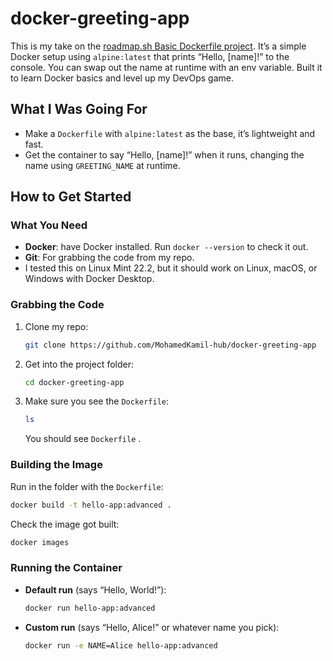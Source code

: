 # docker-greeting-app

This is my take on the [roadmap.sh Basic Dockerfile project](https://roadmap.sh/projects/basic-dockerfile). It’s a simple Docker setup using `alpine:latest` that prints “Hello, [name]!” to the console. You can swap out the name at runtime with an env variable. Built it to learn Docker basics and level up my DevOps game.

## What I Was Going For

- Make a `Dockerfile` with `alpine:latest` as the base, it’s lightweight and fast.
- Get the container to say “Hello, [name]!” when it runs, changing the name using `GREETING_NAME` at runtime.

## How to Get Started

### What You Need
- **Docker**: have Docker installed. Run `docker --version` to check it out.
- **Git**: For grabbing the code from my repo.
- I tested this on Linux Mint 22.2, but it should work on Linux, macOS, or Windows with Docker Desktop.

### Grabbing the Code

1. Clone my repo:
   ```bash
   git clone https://github.com/MohamedKamil-hub/docker-greeting-app
   ```
2. Get into the project folder:
   ```bash
   cd docker-greeting-app
   ```
3. Make sure you see the `Dockerfile`:
   ```bash
   ls
   ```
   You should see `Dockerfile` .

### Building the Image

Run in the folder with the `Dockerfile`:
```bash
docker build -t hello-app:advanced .
```
Check the image got built:
```bash
docker images
```

### Running the Container

- **Default run** (says “Hello, World!”):
  ```bash
  docker run hello-app:advanced
  ```
- **Custom run** (says “Hello, Alice!” or whatever name you pick):
  ```bash
  docker run -e NAME=Alice hello-app:advanced
  ```


